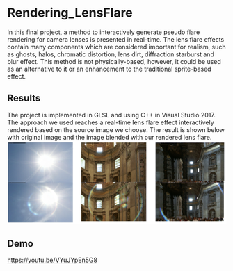 Rendering_LensFlare
====
In this final project, a method to interactively generate pseudo flare rendering for camera lenses is presented in real-time. The lens flare effects contain many components which are considered important for realism, such as ghosts, halos, chromatic distortion, lens dirt, diffraction starburst and blur effect. This method is not physically-based, however, it could be used as an alternative to it or an enhancement to the traditional sprite-based effect.

Results
-------
The project is implemented in GLSL and using C++ in Visual Studio 2017. The approach we used reaches a real-time lens flare effect interactively rendered based on the source image we choose. The result is shown below with original image and the image blended with our rendered lens flare. 
![](https://github.com/JoraYahong/Rendering_LensFlare/blob/master/Project2/resources/results.png)

Demo
-------
https://youtu.be/VYuJYpEn5G8
